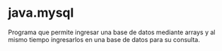 # java.mysql
Programa que permite ingresar una base de datos mediante arrays y al mismo tiempo ingresarlos en una base de datos para su consulta.
